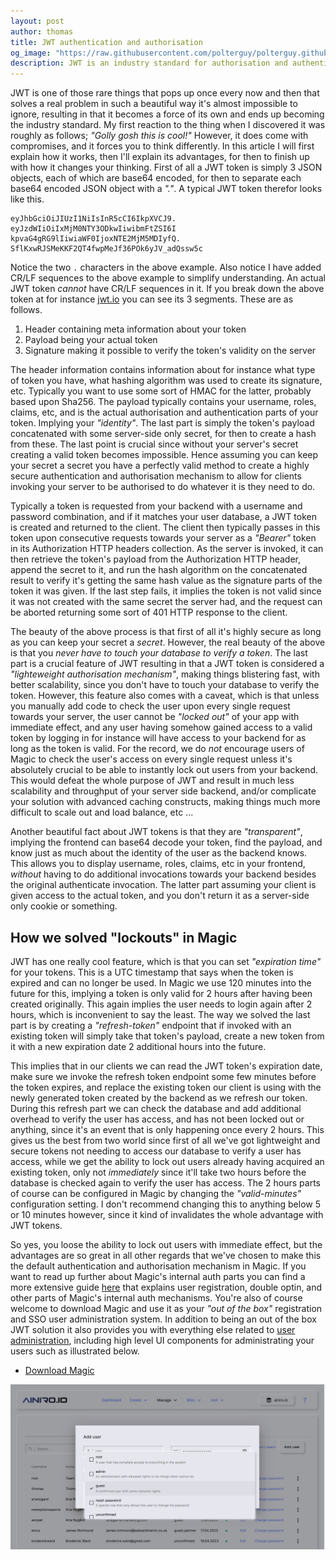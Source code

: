 ```yaml
---
layout: post
author: thomas
title: JWT authentication and authorisation
og_image: "https://raw.githubusercontent.com/polterguy/polterguy.github.io/master/images/blogs/authorized.jpeg"
description: JWT is an industry standard for authorisation and authentication. In this article I walk you through the basic ideas of the standard, and explains how it works.
---
```


JWT is one of those rare things that pops up once every now and then that solves a real problem in such a beautiful way it's almost impossible to ignore, resulting in that it becomes a force of its own and ends up becoming the industry standard. My first reaction to the thing when I discovered it was roughly as follows; _"Golly gosh this is cool!"_ However, it does come with compromises, and it forces you to think differently. In this article I will first explain how it works, then I'll explain its advantages, for then to finish up with how it changes your thinking. First of all a JWT token is simply 3 JSON objects, each of which are base64 encoded, for then to separate each base64 encoded JSON object with a _"."_. A typical JWT token therefor looks like this.

```
eyJhbGciOiJIUzI1NiIsInR5cCI6IkpXVCJ9.
eyJzdWIiOiIxMjM0NTY3ODkwIiwibmFtZSI6I
kpvaG4gRG9lIiwiaWF0IjoxNTE2MjM5MDIyfQ.
SflKxwRJSMeKKF2QT4fwpMeJf36POk6yJV_adQssw5c
```

Notice the two `.` characters in the above example. Also notice I have added CR/LF sequences to the above example to simplify understanding. An actual JWT token _cannot_ have CR/LF sequences in it. If you break down the above token at for instance [jwt.io](https://jwt.io) you can see its 3 segments. These are as follows.

1. Header containing meta information about your token
2. Payload being your actual token
3. Signature making it possible to verify the token's validity on the server

The header information contains information about for instance what type of token you have, what hashing algorithm was used to create its signature, etc. Typically you want to use some sort of HMAC for the latter, probably based upon Sha256. The payload typically contains your username, roles, claims, etc, and is the actual authorisation and authentication parts of your token. Implying your _"identity"_. The last part is simply the token's payload concatenated with some server-side only secret, for then to create a hash from these. The last point is crucial since without your server's secret creating a valid token becomes impossible. Hence assuming you can keep your secret a secret you have a perfectly valid method to create a highly secure authentication and authorisation mechanism to allow for clients invoking your server to be authorised to do whatever it is they need to do.

Typically a token is requested from your backend with a username and password combination, and if it matches your user database, a JWT token is created and returned to the client. The client then typically passes in this token upon consecutive requests towards your server as a _"Bearer"_ token in its Authorization HTTP headers collection. As the server is invoked, it can then retrieve the token's payload from the Authorization HTTP header, append the secret to it, and run the hash algorithm on the concatenated result to verify it's getting the same hash value as the signature parts of the token it was given. If the last step fails, it implies the token is not valid since it was not created with the same secret the server had, and the request can be aborted returning some sort of 401 HTTP response to the client.

The beauty of the above process is that first of all it's highly secure as long as you can keep your secret a _secret_. However, the real beauty of the above is that you _never have to touch your database to verify a token_. The last part is a crucial feature of JWT resulting in that a JWT token is considered a _"lighteweight authorisation mechanism"_, making things blistering fast, with better scalability, since you don't have to touch your database to verify the token. However, this feature also comes with a caveat, which is that unless you manually add code to check the user upon every single request towards your server, the user cannot be _"locked out"_ of your app with immediate effect, and any user having somehow gained access to a valid token by logging in for instance will have access to your backend for as long as the token is valid. For the record, we do _not_ encourage users of Magic to check the user's access on every single request unless it's absolutely crucial to be able to instantly lock out users from your backend. This would defeat the whole purpose of JWT and result in much less scalability and throughput of your server side backend, and/or complicate your solution with advanced caching constructs, making things much more difficult to scale out and load balance, etc ...

Another beautiful fact about JWT tokens is that they are _"transparent"_, implying the frontend can base64 decode your token, find the payload, and know just as much about the identity of the user as the backend knows. This allows you to display username, roles, claims, etc in your frontend, _without_ having to do additional invocations towards your backend besides the original authenticate invocation. The latter part assuming your client is given access to the actual token, and you don't return it as a server-side only cookie or something.

## How we solved "lockouts" in Magic

JWT has one really cool feature, which is that you can set _"expiration time"_ for your tokens. This is a UTC timestamp that says when the token is expired and can no longer be used. In Magic we use 120 minutes into the future for this, implying a token is only valid for 2 hours after having been created originally. This again implies the user needs to login again after 2 hours, which is inconvenient to say the least. The way we solved the last part is by creating a _"refresh-token"_ endpoint that if invoked with an existing token will simply take that token's payload, create a new token from it with a new expiration date 2 additional hours into the future.

This implies that in our clients we can read the JWT token's expiration date, make sure we invoke the refresh token endpoint some few minutes before the token expires, and replace the existing token our client is using with the newly generated token created by the backend as we refresh our token. During this refresh part we can check the database and add additional overhead to verify the user has access, and has not been locked out or anything, since it's an event that is only happening once every 2 hours. This gives us the best from two world since first of all we've got lightweight and secure tokens not needing to access our database to verify a user has access, while we get the ability to lock out users already having acquired an existing token, only not _immediately_ since it'll take two hours before the database is checked again to verify the user has access. The 2 hours parts of course can be configured in Magic by changing the _"valid-minutes"_ configuration setting. I don't recommend changing this to anything below 5 or 10 minutes however, since it kind of invalidates the whole advantage with JWT tokens.

So yes, you loose the ability to lock out users with immediate effect, but the advantages are so great in all other regards that we've chosen to make this the default authentication and authorisation mechanism in Magic. If you want to read up further about Magic's internal auth parts you can find a more extensive guide [here](https://docs.aista.com/tutorials/registering/) that explains user registration, double optin, and other parts of Magic's internal auth mechanisms. You're also of course welcome to download Magic and use it as your _"out of the box"_ registration and SSO user administration system. In addition to being an out of the box JWT solution it also provides you with everything else related to [user administration](https://docs.aista.com/documentation/magic/components/auth/), including high level UI components for administrating your users such as illustrated below.

* [Download Magic](https://docs.aista.com/tutorials/getting-started/)

![User administration in Magic](https://raw.githubusercontent.com/polterguy/polterguy.github.io/master/images/auth.jpg)
